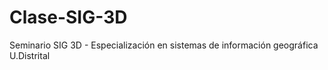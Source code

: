 # Clase-SIG-3D
Seminario SIG 3D - Especialización en sistemas de información geográfica U.Distrital
